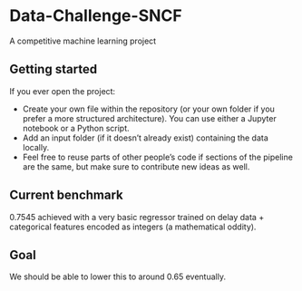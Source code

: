 # Data-Challenge-SNCF
A competitive machine learning project

## Getting started
If you ever open the project:
- Create your own file within the repository (or your own folder if you prefer a more structured architecture).
  You can use either a Jupyter notebook or a Python script.
- Add an input folder (if it doesn’t already exist) containing the data locally.
- Feel free to reuse parts of other people’s code if sections of the pipeline are the same, but make sure to contribute new ideas as well.

## Current benchmark
0.7545 achieved with a very basic regressor trained on delay data + categorical features encoded as integers (a mathematical oddity).

## Goal
We should be able to lower this to around 0.65 eventually.

